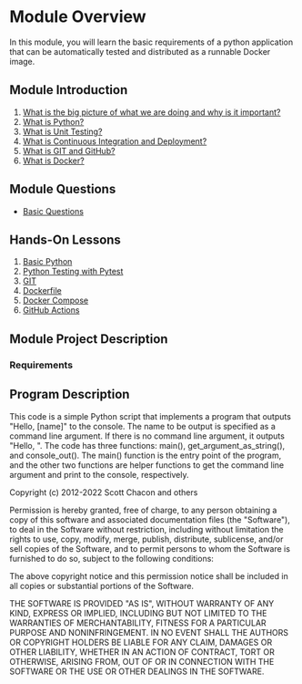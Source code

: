# Module Overview 
In this module, you will learn the basic requirements of a python application that can be automatically tested and distributed 
as a runnable Docker image.

## Module Introduction
1. [What is the big picture of what we are doing and why is it important?](module_content/introduction_content/intro.md)
2. [What is Python?](module_content/introduction_content/python.md)
3. [What is Unit Testing?](module_content/introduction_content/unit_testing.md)
4. [What is Continuous Integration and Deployment?](module_content/introduction_content/ci_cd.md)
5. [What is GIT and GitHub?](module_content/introduction_content/git.md)
6. [What is Docker?](module_content/introduction_content/docker.md)

## Module Questions
* [Basic Questions](module_content/introduction_content/questions/index.md)

##  Hands-On Lessons
1. [Basic Python](module_content/lessons/python/python_basics.md) 
2. [Python Testing with Pytest](module_content/lessons/unit_testing/index.md)
3. [GIT](module_content/lessons/git/index.md)
4. [Dockerfile](module_content/lessons/dockerfile/index.md)
5. [Docker Compose](module_content/lessons/docker_compose/index.md)
6. [GitHub Actions](module_content/lessons/github_actions/index.md)

## Module Project Description
### Requirements

## Program Description
This code is a simple Python script that implements a program that outputs "Hello, [name]" to the console. The name to be output is specified as a command line argument. If there is no command line argument, it outputs "Hello, ". The code has three functions: main(), get_argument_as_string(), and console_out(). The main() function is the entry point of the program, and the other two functions are helper functions to get the command line argument and print to the console, respectively.







Copyright (c) 2012-2022 Scott Chacon and others

Permission is hereby granted, free of charge, to any person obtaining
a copy of this software and associated documentation files (the
"Software"), to deal in the Software without restriction, including
without limitation the rights to use, copy, modify, merge, publish,
distribute, sublicense, and/or sell copies of the Software, and to
permit persons to whom the Software is furnished to do so, subject to
the following conditions:

The above copyright notice and this permission notice shall be
included in all copies or substantial portions of the Software.

THE SOFTWARE IS PROVIDED "AS IS", WITHOUT WARRANTY OF ANY KIND,
EXPRESS OR IMPLIED, INCLUDING BUT NOT LIMITED TO THE WARRANTIES OF
MERCHANTABILITY, FITNESS FOR A PARTICULAR PURPOSE AND
NONINFRINGEMENT. IN NO EVENT SHALL THE AUTHORS OR COPYRIGHT HOLDERS BE
LIABLE FOR ANY CLAIM, DAMAGES OR OTHER LIABILITY, WHETHER IN AN ACTION
OF CONTRACT, TORT OR OTHERWISE, ARISING FROM, OUT OF OR IN CONNECTION
WITH THE SOFTWARE OR THE USE OR OTHER DEALINGS IN THE SOFTWARE.